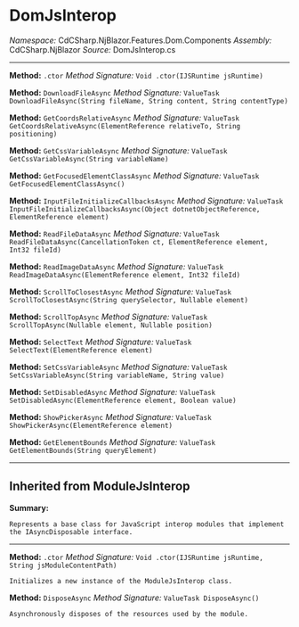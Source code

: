 # DomJsInterop

*Namespace:* CdCSharp.NjBlazor.Features.Dom.Components
*Assembly:* CdCSharp.NjBlazor
*Source:* DomJsInterop.cs


---

**Method:** `.ctor`
*Method Signature:* `Void .ctor(IJSRuntime jsRuntime)`


**Method:** `DownloadFileAsync`
*Method Signature:* `ValueTask DownloadFileAsync(String fileName, String content, String contentType)`


**Method:** `GetCoordsRelativeAsync`
*Method Signature:* `ValueTask GetCoordsRelativeAsync(ElementReference relativeTo, String positioning)`


**Method:** `GetCssVariableAsync`
*Method Signature:* `ValueTask GetCssVariableAsync(String variableName)`


**Method:** `GetFocusedElementClassAsync`
*Method Signature:* `ValueTask GetFocusedElementClassAsync()`


**Method:** `InputFileInitializeCallbacksAsync`
*Method Signature:* `ValueTask InputFileInitializeCallbacksAsync(Object dotnetObjectReference, ElementReference element)`


**Method:** `ReadFileDataAsync`
*Method Signature:* `ValueTask ReadFileDataAsync(CancellationToken ct, ElementReference element, Int32 fileId)`


**Method:** `ReadImageDataAsync`
*Method Signature:* `ValueTask ReadImageDataAsync(ElementReference element, Int32 fileId)`


**Method:** `ScrollToClosestAsync`
*Method Signature:* `ValueTask ScrollToClosestAsync(String querySelector, Nullable element)`


**Method:** `ScrollTopAsync`
*Method Signature:* `ValueTask ScrollTopAsync(Nullable element, Nullable position)`


**Method:** `SelectText`
*Method Signature:* `ValueTask SelectText(ElementReference element)`


**Method:** `SetCssVariableAsync`
*Method Signature:* `ValueTask SetCssVariableAsync(String variableName, String value)`


**Method:** `SetDisabledAsync`
*Method Signature:* `ValueTask SetDisabledAsync(ElementReference element, Boolean value)`


**Method:** `ShowPickerAsync`
*Method Signature:* `ValueTask ShowPickerAsync(ElementReference element)`


**Method:** `GetElementBounds`
*Method Signature:* `ValueTask GetElementBounds(String queryElement)`

---
## Inherited from ModuleJsInterop

**Summary:**

    Represents a base class for JavaScript interop modules that implement the IAsyncDisposable interface.
    
---

**Method:** `.ctor`
*Method Signature:* `Void .ctor(IJSRuntime jsRuntime, String jsModuleContentPath)`


    Initializes a new instance of the ModuleJsInterop class.
    



**Method:** `DisposeAsync`
*Method Signature:* `ValueTask DisposeAsync()`


    Asynchronously disposes of the resources used by the module.
    


